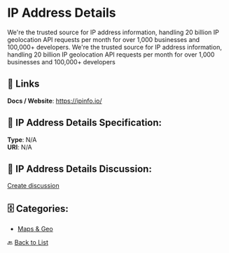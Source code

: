 # IP Address Details


We're the trusted source for IP address information, handling 20 billion IP geolocation API requests per month for over 1,000 businesses and 100,000+ developers. We're the trusted source for IP address information, handling 20 billion IP geolocation API requests per month for over 1,000 businesses and 100,000+ developers

##  🔗 Links
**Docs / Website**: https://ipinfo.io/

## 🧬 IP Address Details Specification:
**Type**: N/A  
**URI**: N/A

## 💬 IP Address Details Discussion:
[Create discussion](https://github.com/apis-list/apis-list/discussions/new)

## 🗄️ Categories:
- [Maps & Geo](https://github.com/apis-list/apis-list#maps--geo-)




🔙 [Back to List](https://github.com/apis-list/apis-list)
